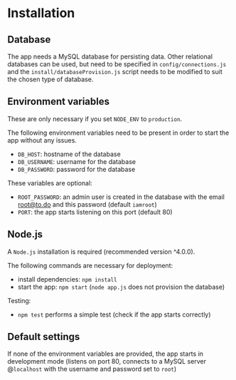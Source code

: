# Installation

## Database
The app needs a MySQL database for persisting data. Other relational databases can be used, but
need to be specified in `config/connections.js` and the `install/databaseProvision.js` script needs 
to be modified to suit the chosen type of database.

## Environment variables
These are only necessary if you set `NODE_ENV` to `production`.

The following environment variables need to be present in order to start the app without any issues.
- `DB_HOST`: hostname of the database
- `DB_USERNAME`: username for the database
- `DB_PASSWORD`: password for the database

These variables are optional:
- `ROOT_PASSWORD`: an admin user is created in the database with the email root@to.do and this password (default `iamroot`)
- `PORT`: the app starts listening on this port (default 80)

## Node.js
A `Node.js` installation is required (recommended version ^4.0.0).

The following commands are necessary for deployment:   
- install dependencies: `npm install`  
- start the app: `npm start` (`node app.js` does not provision the database)

Testing:
- `npm test` performs a simple test (check if the app starts correctly)

## Default settings
If none of the environment variables are provided, 
the app starts in development mode (listens on port 80, connects to a MySQL server @`localhost`
with the username and password set to `root`)